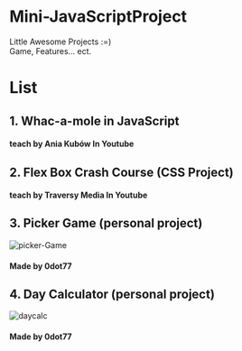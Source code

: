 # Mini-JavaScriptProject
Little Awesome Projects :=)  
Game, Features... ect.

# List  
## 1. Whac-a-mole in JavaScript
#### teach by Ania Kubów In Youtube
## 2. Flex Box Crash Course (CSS Project)
#### teach by Traversy Media In Youtube
## 3. Picker Game (personal project)
![picker-Game](https://user-images.githubusercontent.com/41339932/154183393-0226793e-0f55-4d78-ae87-2354b455e89f.gif)
#### Made by 0dot77 
## 4. Day Calculator (personal project)
![daycalc](https://user-images.githubusercontent.com/41339932/154411379-a58e7455-0fed-4f72-afd3-5b44716df7f6.gif)
#### Made by 0dot77
